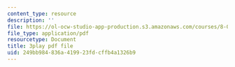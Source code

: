 ```yaml
---
content_type: resource
description: ''
file: https://ol-ocw-studio-app-production.s3.amazonaws.com/courses/8-06-quantum-physics-iii-spring-2018/249bb984836a419923fdcffb4a1326b9_gRlrh4lRapM.pdf
file_type: application/pdf
resourcetype: Document
title: 3play pdf file
uid: 249bb984-836a-4199-23fd-cffb4a1326b9
---
```

